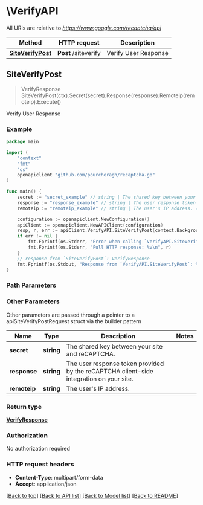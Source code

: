 # \VerifyAPI

All URIs are relative to *https://www.google.com/recaptcha/api*

Method | HTTP request | Description
------------- | ------------- | -------------
[**SiteVerifyPost**](VerifyAPI.md#SiteVerifyPost) | **Post** /siteverify | Verify User Response



## SiteVerifyPost

> VerifyResponse SiteVerifyPost(ctx).Secret(secret).Response(response).Remoteip(remoteip).Execute()

Verify User Response



### Example

```go
package main

import (
	"context"
	"fmt"
	"os"
	openapiclient "github.com/pourcheragh/recaptcha-go"
)

func main() {
	secret := "secret_example" // string | The shared key between your site and reCAPTCHA.
	response := "response_example" // string | The user response token provided by the reCAPTCHA client-side integration on your site.
	remoteip := "remoteip_example" // string | The user's IP address. (optional)

	configuration := openapiclient.NewConfiguration()
	apiClient := openapiclient.NewAPIClient(configuration)
	resp, r, err := apiClient.VerifyAPI.SiteVerifyPost(context.Background()).Secret(secret).Response(response).Remoteip(remoteip).Execute()
	if err != nil {
		fmt.Fprintf(os.Stderr, "Error when calling `VerifyAPI.SiteVerifyPost``: %v\n", err)
		fmt.Fprintf(os.Stderr, "Full HTTP response: %v\n", r)
	}
	// response from `SiteVerifyPost`: VerifyResponse
	fmt.Fprintf(os.Stdout, "Response from `VerifyAPI.SiteVerifyPost`: %v\n", resp)
}
```

### Path Parameters



### Other Parameters

Other parameters are passed through a pointer to a apiSiteVerifyPostRequest struct via the builder pattern


Name | Type | Description  | Notes
------------- | ------------- | ------------- | -------------
 **secret** | **string** | The shared key between your site and reCAPTCHA. | 
 **response** | **string** | The user response token provided by the reCAPTCHA client-side integration on your site. | 
 **remoteip** | **string** | The user&#39;s IP address. | 

### Return type

[**VerifyResponse**](VerifyResponse.md)

### Authorization

No authorization required

### HTTP request headers

- **Content-Type**: multipart/form-data
- **Accept**: application/json

[[Back to top]](#) [[Back to API list]](../README.md#documentation-for-api-endpoints)
[[Back to Model list]](../README.md#documentation-for-models)
[[Back to README]](../README.md)

